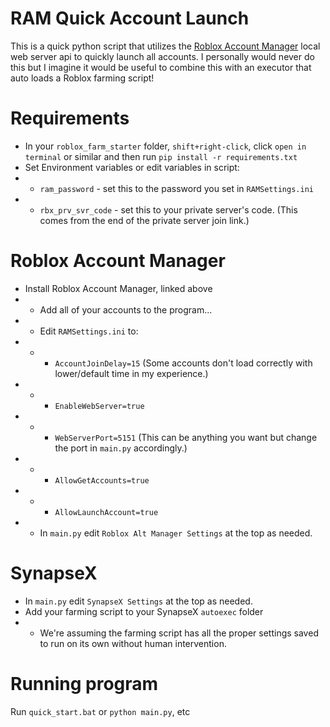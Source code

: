 # RAM Quick Account Launch
This is a quick python script that utilizes the [Roblox Account Manager](https://github.com/ic3w0lf22/Roblox-Account-Manager) local web server api to quickly launch all accounts. I personally would never do this but I imagine it would be useful to combine this with an executor that auto loads a Roblox farming script!

# Requirements
* In your `roblox_farm_starter` folder, `shift+right-click`, click `open in terminal` or similar and then run `pip install -r requirements.txt`
* Set Environment variables or edit variables in script:
* * `ram_password` - set this to the password you set in `RAMSettings.ini`
* * `rbx_prv_svr_code` - set this to your private server's code. (This comes from the end of the private server join link.)

# Roblox Account Manager
* Install Roblox Account Manager, linked above
* * Add all of your accounts to the program...
* * Edit `RAMSettings.ini` to:
* * * `AccountJoinDelay=15` (Some accounts don't load correctly with lower/default time in my experience.)
* * * `EnableWebServer=true`
* * * `WebServerPort=5151` (This can be anything you want but change the port in `main.py` accordingly.)
* * * `AllowGetAccounts=true`
* * * `AllowLaunchAccount=true`
* * In `main.py` edit `Roblox Alt Manager Settings` at the top as needed.

# SynapseX
* In `main.py` edit `SynapseX Settings` at the top as needed.
* Add your farming script to your SynapseX `autoexec` folder
* * We're assuming the farming script has all the proper settings saved to run on its own without human intervention.

# Running program
Run `quick_start.bat` or `python main.py`, etc
